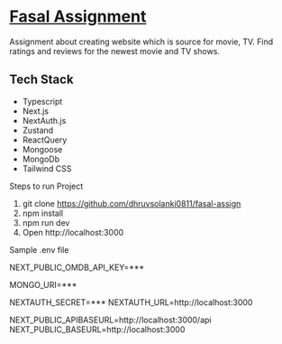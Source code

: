 # [Fasal Assignment](https://fasal-assign.vercel.app/signin)
Assignment about creating website which is source for movie, TV. Find ratings and reviews for the newest movie and TV shows.

## Tech Stack
- Typescript
- Next.js
- NextAuth.js
- Zustand
- ReactQuery
- Mongoose
- MongoDb
- Tailwind CSS





Steps to run Project

1) git clone https://github.com/dhruvsolanki0811/fasal-assign
2) npm install
3) npm run dev
4) Open http://localhost:3000

Sample .env file

NEXT_PUBLIC_OMDB_API_KEY=***

MONGO_URI=***

NEXTAUTH_SECRET=***
NEXTAUTH_URL=http://localhost:3000

NEXT_PUBLIC_APIBASEURL=http://localhost:3000/api
NEXT_PUBLIC_BASEURL=http://localhost:3000



